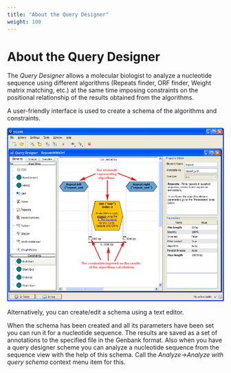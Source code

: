```yaml
---
title: "About the Query Designer"
weight: 100
---
```



# About the Query Designer

The _Query Designer_ allows a molecular biologist to analyze a nucleotide sequence using different algorithms (Repeats finder, ORF finder, Weight matrix matching, etc.) at the same time imposing constraints on the positional relationship of the results obtained from the algorithms.

A user-friendly interface is used to create a schema of the algorithms and constraints.


![](/images/65930599/65930600.png)

Alternatively, you can create/edit a schema using a text editor.

When the schema has been created and all its parameters have been set you can run it for a nucleotide sequence. The results are saved as a set of annotations to the specified file in the Genbank format. Also when you have a query designer scheme you can analyze a nucleotide sequence from the sequence view with the help of this schema. Call the _Analyze->Analyze with query schema_ context menu item for this.
